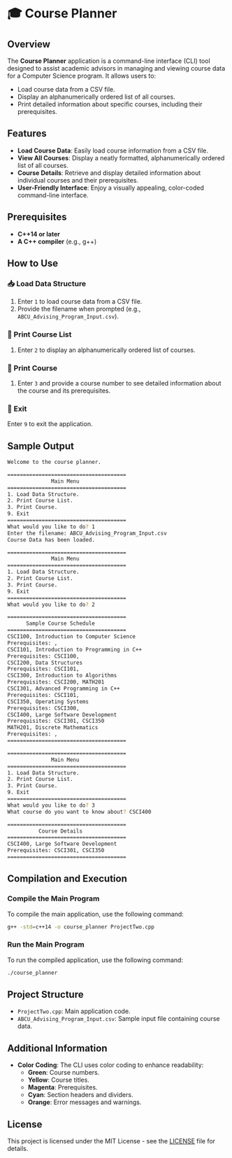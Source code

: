 

# 🎓 Course Planner

## Overview
The **Course Planner** application is a command-line interface (CLI) tool designed to assist academic advisors in managing and viewing course data for a Computer Science program. It allows users to:
- Load course data from a CSV file.
-  Display an alphanumerically ordered list of all courses.
-  Print detailed information about specific courses, including their prerequisites.

## Features
- **Load Course Data**: Easily load course information from a CSV file.
- **View All Courses**: Display a neatly formatted, alphanumerically ordered list of all courses.
- **Course Details**: Retrieve and display detailed information about individual courses and their prerequisites.
- **User-Friendly Interface**: Enjoy a visually appealing, color-coded command-line interface.

## Prerequisites
- **C++14 or later**
- **A C++ compiler** (e.g., g++)

## How to Use

### 📥 Load Data Structure
1. Enter `1` to load course data from a CSV file.
2. Provide the filename when prompted (e.g., `ABCU_Advising_Program_Input.csv`).

### 📜 Print Course List
1. Enter `2` to display an alphanumerically ordered list of courses.

### 🔎 Print Course
1. Enter `3` and provide a course number to see detailed information about the course and its prerequisites.

### 🚪 Exit
 Enter `9` to exit the application.

## Sample Output
```sh
Welcome to the course planner.

======================================
              Main Menu               
======================================
1. Load Data Structure.
2. Print Course List.
3. Print Course.
9. Exit
======================================
What would you like to do? 1
Enter the filename: ABCU_Advising_Program_Input.csv
Course Data has been loaded.

======================================
              Main Menu               
======================================
1. Load Data Structure.
2. Print Course List.
3. Print Course.
9. Exit
======================================
What would you like to do? 2

======================================
      Sample Course Schedule          
======================================
CSCI100, Introduction to Computer Science
Prerequisites: , 
CSCI101, Introduction to Programming in C++
Prerequisites: CSCI100, 
CSCI200, Data Structures
Prerequisites: CSCI101, 
CSCI300, Introduction to Algorithms
Prerequisites: CSCI200, MATH201
CSCI301, Advanced Programming in C++
Prerequisites: CSCI101, 
CSCI350, Operating Systems
Prerequisites: CSCI300, 
CSCI400, Large Software Development
Prerequisites: CSCI301, CSCI350
MATH201, Discrete Mathematics
Prerequisites: , 
======================================

======================================
              Main Menu               
======================================
1. Load Data Structure.
2. Print Course List.
3. Print Course.
9. Exit
======================================
What would you like to do? 3
What course do you want to know about? CSCI400

======================================
          Course Details              
======================================
CSCI400, Large Software Development
Prerequisites: CSCI301, CSCI350
======================================
```

## Compilation and Execution

### Compile the Main Program
To compile the main application, use the following command:
```sh
g++ -std=c++14 -o course_planner ProjectTwo.cpp
```

### Run the Main Program
To run the compiled application, use the following command:
```sh
./course_planner
```
## Project Structure
- `ProjectTwo.cpp`: Main application code.
- `ABCU_Advising_Program_Input.csv`: Sample input file containing course data.

## Additional Information
- **Color Coding**: The CLI uses color coding to enhance readability:
  - **Green**: Course numbers.
  - **Yellow**: Course titles.
  - **Magenta**: Prerequisites.
  - **Cyan**: Section headers and dividers.
  - **Orange**: Error messages and warnings.

## License
This project is licensed under the MIT License - see the [LICENSE](LICENSE) file for details.


